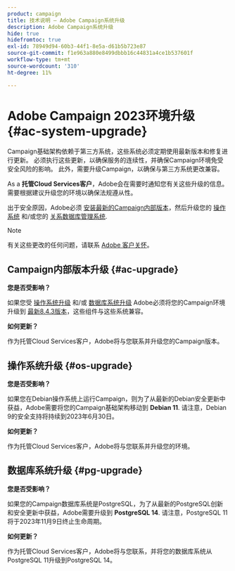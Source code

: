 ```yaml
---
product: campaign
title: 技术说明 — Adobe Campaign系统升级
description: Adobe Campaign系统升级
hide: true
hidefromtoc: true
exl-id: 78949d94-60b3-44f1-8e5a-d61b5b723e87
source-git-commit: f1e963a880e8499dbbb16c44831a4ce1b537601f
workflow-type: tm+mt
source-wordcount: '310'
ht-degree: 11%

---
```


# Adobe Campaign 2023环境升级 {#ac-system-upgrade}

Campaign基础架构依赖于第三方系统，这些系统必须定期使用最新版本和修复进行更新。 必须执行这些更新，以确保服务的连续性，并确保Campaign环境免受安全风险的影响。 此外，需要升级Campaign，以确保与第三方系统更改兼容。

As a **托管Cloud Services客户**，Adobe会在需要时通知您有关这些升级的信息。 需要根据建议升级您的环境以确保法规遵从性。

出于安全原因，Adobe必须 [安装最新的Campaign内部版本](#ac-upgrade)，然后升级您的 [操作系统](#os-upgrade) 和/或您的 [关系数据库管理系统](#pg-upgrade).

>[!NOTE]
>
>有关这些更改的任何问题，请联系 [Adobe 客户关怀](https://helpx.adobe.com/cn/enterprise/admin-guide.html/enterprise/using/support-for-experience-cloud.ug.html)。

## Campaign内部版本升级 {#ac-upgrade}

**您是否受影响？**

如果您受 [操作系统升级](#os-upgrade) 和/或 [数据库系统升级](#pg-upgrade) Adobe必须将您的Campaign环境升级到 [最新8.4.3版本](../../v8/start/release-notes.md)，这些组件与这些系统兼容。

**如何更新？**

作为托管Cloud Services客户，Adobe将与您联系并升级您的Campaign版本。

## 操作系统升级 {#os-upgrade}

**您是否受影响？**

如果您在Debian操作系统上运行Campaign，则为了从最新的Debian安全更新中获益，Adobe需要将您的Campaign基础架构移动到 **Debian 11**. 请注意，Debian 9的安全支持将持续到2023年6月30日。

**如何更新？**

作为托管Cloud Services客户，Adobe将与您联系并升级您的环境。

## 数据库系统升级 {#pg-upgrade}

**您是否受影响？**

如果您的Campaign数据库系统是PostgreSQL，为了从最新的PostgreSQL创新和安全更新中获益，Adobe需要升级到 **PostgreSQL 14**. 请注意，PostgreSQL 11将于2023年11月9日终止生命周期。

**如何更新？**

作为托管Cloud Services客户，Adobe将与您联系，并将您的数据库系统从PostgreSQL 11升级到PostgreSQL 14。
